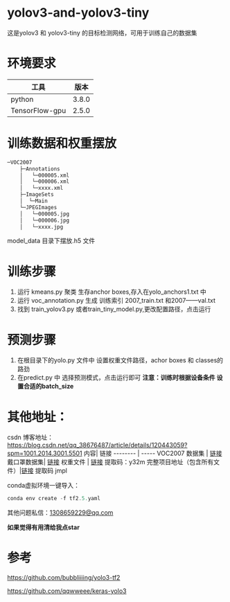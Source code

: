 # yolov3-and-yolov3-tiny
这是yolov3 和 yolov3-tiny 的目标检测网络，可用于训练自己的数据集

# 环境要求
工具   | 版本
-------- | -----
python  | 3.8.0
TensorFlow-gpu  | 2.5.0

# 训练数据和权重摆放
```bash
─VOC2007
    ├─Annotations
    │	└─000005.xml
    │	└─000006.xml
    │	└─xxxx.xml	
    ├─ImageSets
    │  └─Main
    └─JPEGImages
    │	└─000005.jpg
    │	└─000006.jpg
    │	└─xxxx.jpg
```
model_data 目录下摆放.h5 文件

# 训练步骤
1. 运行 kmeans.py 聚类 生存anchor boxes,存入在yolo_anchors1.txt 中
2. 运行 voc_annotation.py 生成 训练索引 2007_train.txt 和2007——val.txt
3. 找到 train_yolov3.py 或者train_tiny_model.py,更改配置路径，点击运行

# 预测步骤
1. 在根目录下的yolo.py 文件中 设置权重文件路径，achor boxes 和 classes的路劲
2. 在predict.py 中 选择预测模式，点击运行即可
**注意：训练时根据设备条件 设置合适的batch_size**
# 其他地址：
csdn 博客地址： https://blog.csdn.net/qq_38676487/article/details/120443059?spm=1001.2014.3001.5501
内容| 链接
-------- | -----
VOC2007 数据集 | [链接](https://www.kaggle.com/yihaoyang/voc2007)
戴口罩数据集| [链接](https://www.kaggle.com/andrewmvd/face-mask-detection?select=images)
权重文件  | [链接](https://pan.baidu.com/s/1Oc6wEXIIoLJKxekHQb9qyg) 提取码：y32m
完整项目地址（包含所有文件）|[链接](https://pan.baidu.com/s/1MmXLlsGxmIOxw_blcT6LMA)  提取码  jmpl

conda虚拟环境一键导入：

```javascript
conda env create -f tf2.5.yaml
```
其他问题私信：1308659229@qq.com

**如果觉得有用清给我点star**

# 参考
https://github.com/bubbliiiing/yolo3-tf2


https://github.com/qqwweee/keras-yolo3

